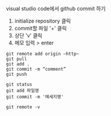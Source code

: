 visual studio code에서 github commit 하기

1. initialize repository 클릭  
2. commit할 파일 '+' 클릭  
3. 상단 'v' 클릭  
4. 메모 입력 > enter  

```terminal
git remote add origin —http~
git pull
git add .
git commit -m “comment”
git push
```

```terminal
git status
git add 파일명
git commit -m '메세지명'
```

```terminal  
git remote -v
```